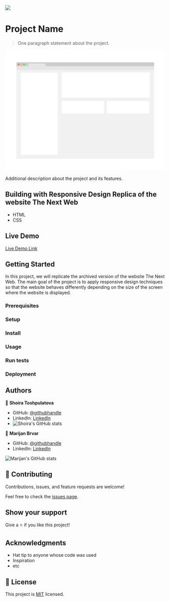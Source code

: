 ![](https://img.shields.io/badge/Microverse-blueviolet)

# Project Name

> One paragraph statement about the project.

![screenshot](./app_screenshot.png)

Additional description about the project and its features.

## Building with Responsive Design Replica of the website The Next Web

- HTML
- CSS

## Live Demo

[Live Demo Link](https://livedemo.com)

## Getting Started

In this project, we will replicate the archived version of the website The Next Web. The main goal of the project is to apply responsive design techniques so that the website behaves differently depending on the size of the screen where the website is displayed.

### Prerequisites

### Setup

### Install

### Usage

### Run tests

### Deployment

## Authors

👤 **Shoira Toshpulatova**

- GitHub: [@githubhandle](https://github.com/shoirata)
- LinkedIn: [LinkedIn](https://linkedin.com/linkedinhandle)
- ![Shoira's GitHub stats](https://github-readme-stats.vercel.app/api?username=shoirata&count_private=true)

👤 **Marijan Brvar**

- GitHub: [@githubhandle](https://github.com/marijanbrvar)
- LinkedIn: [LinkedIn](https://linkedin.com/in/mbrvar)

![Marijan's GitHub stats](https://github-readme-stats.vercel.app/api?username=marijanbrvar&count_private=true)


## 🤝 Contributing

Contributions, issues, and feature requests are welcome!

Feel free to check the [issues page](issues/).

## Show your support

Give a ⭐️ if you like this project!

## Acknowledgments

- Hat tip to anyone whose code was used
- Inspiration
- etc

## 📝 License

This project is [MIT](lic.url) licensed.
